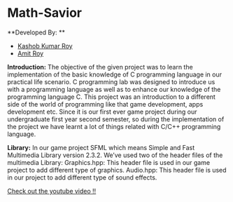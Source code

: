 # Math-Savior
**Developed By: **
- [Kashob Kumar Roy](https://github.com/forkkr)
- [Amit Roy](https://github.com/AmitRoy7)


**Introduction:**
The objective of the given project was to learn the implementation of the basic knowledge of C programming language in our practical life scenario. C programming lab was designed to introduce us with a programming language as well as to enhance our knowledge of the programming language C. This project was an introduction to a different side of the world of programming like that game development, apps development etc. Since it is our first ever game project during our undergraduate first year second semester, so during the implementation of the project we have learnt a lot of things related with C/C++ programming language.


**Library:**
In our game project SFML which means Simple and Fast Multimedia Library version 2.3.2. We’ve used two of the header files of the multimedia Library:
Graphics.hpp: This header file is used in our game project to add different type of graphics.
Audio.hpp: This header file is used in our project to add different type of sound effects.

[Check out the youtube video !!](https://youtu.be/-Vn3WwBsG5A)
